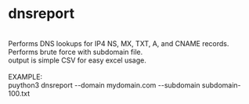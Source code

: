 # dnsreport
<BR>
Performs DNS lookups for IP4 NS, MX, TXT, A, and CNAME records. <BR>
Performs brute force with subdomain file.<BR>
output is simple CSV for easy excel usage.<BR>
<BR>
EXAMPLE:<BR>
puython3 dnsreport --domain mydomain.com --subdomain subdomain-100.txt
  <BR>

